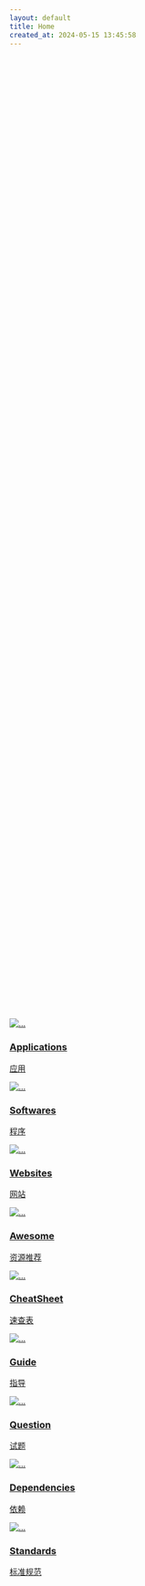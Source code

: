 ```yaml
---
layout: default
title: Home
created_at: 2024-05-15 13:45:58
---
```


<!-- - [Applications](./applications/): 应用
- [Awesome](./awesome/): 资源列表
- [CheatSheet](./cheatsheet/): 速查表
- [Softwares](./softwares/): 程序
- [Websites](./websites/): 网站
- [SVG](./svg.md)
- [ICO](./ico.md)
- [Emoji](./emoji.md) -->

<div class="container">
    <div class="row row-cols-3" style="margin-top: calc(50vh - 126px - 173px);">
        <div class="col p-2">
            <a class="card" href="./applications/">
                <div class="card-body p-3">
                    <div class="media">
                        <img src="holder.js/60x60" class="align-self-center mr-2" alt="...">
                        <div class="media-body">
                            <h3 class="card-title mt-0">Applications</h3>
                            <p class="card-text mb-0">应用</p>
                        </div>
                    </div>
                </div>
            </a>
        </div>
        <div class="col p-2">
            <a class="card" href="./softwares/">
                <div class="card-body p-3">
                <div class="media">
                        <img src="holder.js/60x60" class="align-self-center mr-2" alt="...">
                        <div class="media-body">
                    <h3 class="card-title mt-0">Softwares</h3>
                    <p class="card-text">程序</p>
                        </div>
                    </div>
                </div>
            </a>
        </div>
        <div class="col p-2">
            <a class="card" href="./websites/">
                <div class="card-body p-3">
                    <div class="media">
                        <img src="holder.js/60x60" class="align-self-center mr-2" alt="...">
                        <div class="media-body">
                            <h3 class="card-title mt-0">Websites</h3>
                            <p class="card-text">网站</p>
                        </div>
                    </div>
                </div>
            </a>
        </div>
        <div class="col p-2">
            <a class="card" href="./awesome/">
                <div class="card-body p-3">
                <div class="media">
                        <img src="holder.js/60x60" class="align-self-center mr-2" alt="...">
                        <div class="media-body">
                            <h3 class="card-title mt-0">Awesome</h3>
                            <p class="card-text">资源推荐</p>
                        </div>
                    </div>
                </div>
            </a>
        </div>
        <div class="col p-2">
            <a class="card" href="./cheatsheet/">
                <div class="card-body p-3">
                    <div class="media">
                        <img src="holder.js/60x60" class="align-self-center mr-2" alt="...">
                        <div class="media-body">
                            <h3 class="card-title mt-0">CheatSheet</h3>
                            <p class="card-text">速查表</p>
                        </div>
                    </div>
                </div>
            </a>
        </div>
        <div class="col p-2">
            <a class="card" href="./guide/">
                <div class="card-body p-3">
                    <div class="media">
                        <img src="holder.js/60x60" class="align-self-center mr-2" alt="...">
                        <div class="media-body">
                            <h3 class="card-title mt-0">Guide</h3>
                            <p class="card-text">指导</p>
                        </div>
                    </div>
                </div>
            </a>
        </div>
        <div class="col p-2">
            <a class="card" href="./question/">
                <div class="card-body p-3">
                    <div class="media">
                        <img src="holder.js/60x60" class="align-self-center mr-2" alt="...">
                        <div class="media-body">
                            <h3 class="card-title mt-0">Question</h3>
                            <p class="card-text">试题</p>
                        </div>
                    </div>
                </div>
            </a>
        </div>
        <div class="col p-2">
            <a class="card" href="./dependencies/">
                <div class="card-body p-3">
                    <div class="media">
                        <img src="holder.js/60x60" class="align-self-center mr-2" alt="...">
                        <div class="media-body">
                            <h3 class="card-title mt-0">Dependencies</h3>
                            <p class="card-text">依赖</p>
                        </div>
                    </div>
                </div>
            </a>
        </div>
        <div class="col p-2">
            <a class="card" href="./standards/">
                <div class="card-body p-3">
                    <div class="media">
                        <img src="holder.js/60x60" class="align-self-center mr-2" alt="...">
                        <div class="media-body">
                            <h3 class="card-title mt-0">Standards</h3>
                            <p class="card-text">标准规范</p>
                        </div>
                    </div>
                </div>
            </a>
        </div>
    </div>
</div>
